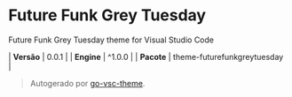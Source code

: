# Future Funk Grey Tuesday

Future Funk Grey Tuesday theme for Visual Studio Code

| **Versão** | 0.0.1 |
| **Engine** | ^1.0.0 |
| **Pacote** | theme-futurefunkgreytuesday |

> Autogerado por [go-vsc-theme](https://github.com/natalbu/go-vsc-theme).
